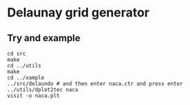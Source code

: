 # Delaunay grid generator

## Try and example

```shell
cd src
make
cd ../utils
make
cd ../xample
../src/delaundo # and then enter naca.ctr and press enter
../utils/dplot2tec naca
visit -o naca.plt
```
